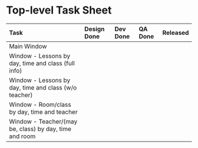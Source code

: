 # Top-level Task Sheet #

| **Task** | **Design Done** | **Dev Done** | **QA Done** | **Released** |
|:---------|:----------------|:-------------|:------------|:-------------|
| Main Window |                 |              |             |              |
| Window - Lessons by day, time and class (full info) |                 |              |             |              |
| Window - Lessons by day, time and class (w/o teacher) |                 |              |             |              |
| Window - Room/class by day, time and teacher |                 |              |             |              |
| Window - Teacher/(may be, class) by day, time and room |                 |              |             |              |